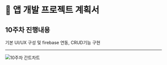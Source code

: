 # 📄 앱 개발 프로젝트 계획서

## 10주차 진행내용

기본 UI/UX 구성 및 firebase 연동, CRUD기능 구현

---

![10주차 간트차트](https://raw.githubusercontent.com/damuljang1547/flutterwork/main/2nd_Market_Project/10주차/10주차간트차트.png)
